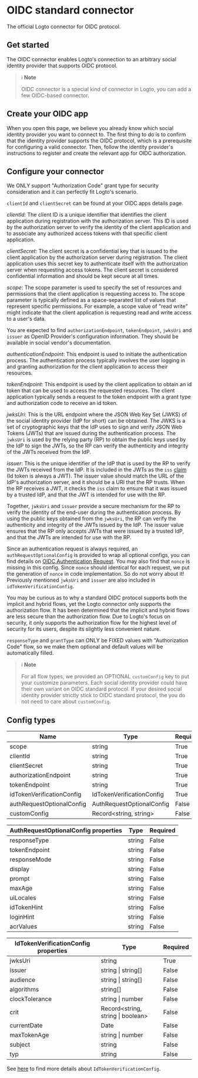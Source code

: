 # OIDC standard connector

The official Logto connector for OIDC protocol.

## Get started

The OIDC connector enables Logto's connection to an arbitrary social identity provider that supports OIDC protocol.

> ℹ️ **Note**
> 
> OIDC connector is a special kind of connector in Logto, you can add a few OIDC-based connector.

## Create your OIDC app

When you open this page, we believe you already know which social identity provider you want to connect to. The first thing to do is to confirm that the identity provider supports the OIDC protocol, which is a prerequisite for configuring a valid connector. Then, follow the identity provider's instructions to register and create the relevant app for OIDC authorization.

## Configure your connector

We ONLY support "Authorization Code" grant type for security consideration and it can perfectly fit Logto's scenario.

`clientId` and `clientSecret` can be found at your OIDC apps details page.

*clientId*: The client ID is a unique identifier that identifies the client application during registration with the authorization server. This ID is used by the authorization server to verify the identity of the client application and to associate any authorized access tokens with that specific client application.

*clientSecret*: The client secret is a confidential key that is issued to the client application by the authorization server during registration. The client application uses this secret key to authenticate itself with the authorization server when requesting access tokens. The client secret is considered confidential information and should be kept secure at all times.

*scope*: The scope parameter is used to specify the set of resources and permissions that the client application is requesting access to. The scope parameter is typically defined as a space-separated list of values that represent specific permissions. For example, a scope value of "read write" might indicate that the client application is requesting read and write access to a user's data.

You are expected to find `authorizationEndpoint`, `tokenEndpoint`, `jwksUri` and `issuer` as OpenID Provider's configuration information. They should be available in social vendor's documentation.

*authenticationEndpoint*: This endpoint is used to initiate the authentication process. The authentication process typically involves the user logging in and granting authorization for the client application to access their resources.

*tokenEndpoint*: This endpoint is used by the client application to obtain an id token that can be used to access the requested resources. The client application typically sends a request to the token endpoint with a grant type and authorization code to receive an id token.

*jwksUri*: This is the URL endpoint where the JSON Web Key Set (JWKS) of the social identity provider (IdP for short) can be obtained. The JWKS is a set of cryptographic keys that the IdP uses to sign and verify JSON Web Tokens (JWTs) that are issued during the authentication process. The `jwksUri` is used by the relying party (RP) to obtain the public keys used by the IdP to sign the JWTs, so the RP can verify the authenticity and integrity of the JWTs received from the IdP.

*issuer*: This is the unique identifier of the IdP that is used by the RP to verify the JWTs received from the IdP. It is included in the JWTs as the `iss` [claim](https://www.rfc-editor.org/rfc/rfc7519#section-4) (Id token is always a JWT). The issuer value should match the URL of the IdP's authorization server, and it should be a URI that the RP trusts. When the RP receives a JWT, it checks the `iss` claim to ensure that it was issued by a trusted IdP, and that the JWT is intended for use with the RP.

Together, `jwksUri` and `issuer` provide a secure mechanism for the RP to verify the identity of the end-user during the authentication process. By using the public keys obtained from the `jwksUri`, the RP can verify the authenticity and integrity of the JWTs issued by the IdP. The issuer value ensures that the RP only accepts JWTs that were issued by a trusted IdP, and that the JWTs are intended for use with the RP.

Since an authentication request is always required, an `authRequestOptionalConfig` is provided to wrap all optional configs, you can find details on [OIDC Authentication Request](https://openid.net/specs/openid-connect-core-1_0.html#AuthRequest). You may also find that `nonce` is missing in this config. Since `nonce` should identical for each request, we put the generation of `nonce` in code implementation. So do not worry about it! Previously mentioned `jwksUri` and `issuer` are also included in `idTokenVerificationConfig`.

You may be curious as to why a standard OIDC protocol supports both the implicit and hybrid flows, yet the Logto connector only supports the authorization flow. It has been determined that the implicit and hybrid flows are less secure than the authorization flow. Due to Logto's focus on security, it only supports the authorization flow for the highest level of security for its users, despite its slightly less convenient nature.

`responseType` and `grantType` can ONLY be FIXED values with "Authorization Code" flow, so we make them optional and default values will be automatically filled.

> ℹ️ **Note**
> 
> For all flow types, we provided an OPTIONAL `customConfig` key to put your customize parameters.
> Each social identity provider could have their own variant on OIDC standard protocol. If your desired social identity provider strictly stick to OIDC standard protocol, the you do not need to care about `customConfig`.

## Config types

| Name                                | Type                                | Required  |
|-------------------------------------|-------------------------------------|-----------|
| scope                               | string                              | True      |
| clientId                            | string                              | True      |
| clientSecret                        | string                              | True      |
| authorizationEndpoint               | string                              | True      |
| tokenEndpoint                       | string                              | True      |
| idTokenVerificationConfig           | IdTokenVerificationConfig           | True      |
| authRequestOptionalConfig | AuthRequestOptionalConfig | False     |
| customConfig                        | Record<string, string>              | False     |


| AuthRequestOptionalConfig properties | Type   | Required |
|------------------------------------------------|--------|----------|
| responseType                                   | string | False    |
| tokenEndpoint                                  | string | False    |
| responseMode                                   | string | False    |
| display                                        | string | False    |
| prompt                                         | string | False    |
| maxAge                                         | string | False    |
| uiLocales                                      | string | False    |
| idTokenHint                                    | string | False    |
| loginHint                                      | string | False    |
| acrValues                                      | string | False    |


| IdTokenVerificationConfig properties | Type                              | Required |
|--------------------------------------|-----------------------------------|----------|
| jwksUri                              | string                            | True     |
| issuer                               | string \| string[]                | False    |
| audience                             | string \| string[]                | False    |
| algorithms                           | string[]                          | False    |
| clockTolerance                       | string \| number                  | False    |
| crit                                 | Record<string, string \| boolean> | False    |
| currentDate                          | Date                              | False    |
| maxTokenAge                          | string \| number                  | False    |
| subject                              | string                            | False    |
| typ                                  | string                            | False    |

See [here](https://github.com/panva/jose/blob/main/docs/interfaces/jwt_verify.JWTVerifyOptions.md) to find more details about `IdTokenVerificationConfig`.

